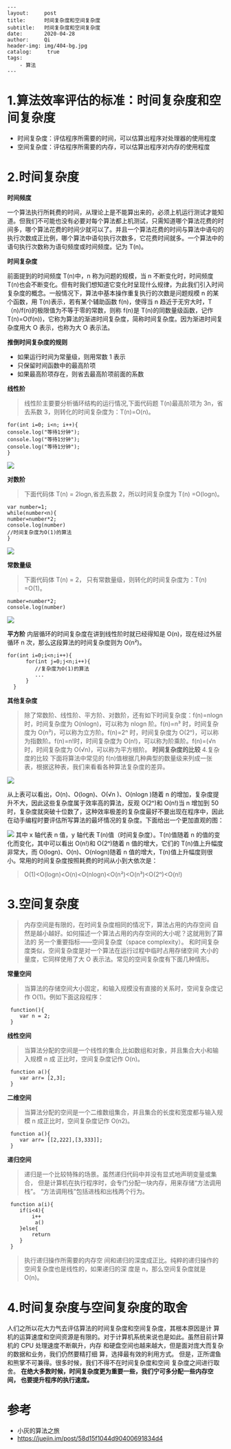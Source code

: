 ```
---
layout:     post
title:      时间复杂度和空间复杂度
subtitle:   时间复杂度和空间复杂度
date:       2020-04-28
author:     Qi
header-img: img/404-bg.jpg
catalog: 	 true
tags:
    - 算法
---

```

# 1.算法效率评估的标准：时间复杂度和空间复杂度

- 时间复杂度：评估程序所需要的时间，可以估算出程序对处理器的使用程度
- 空间复杂度：评估程序所需要的内存，可以估算出程序对内存的使用程度

# 2.时间复杂度

**时间频度**

一个算法执行所耗费的时间，从理论上是不能算出来的，必须上机运行测试才能知道。但我们不可能也没有必要对每个算法都上机测试，只需知道哪个算法花费的时间多，哪个算法花费的时间少就可以了。并且一个算法花费的时间与算法中语句的执行次数成正比例，哪个算法中语句执行次数多，它花费时间就多。一个算法中的语句执行次数称为语句频度或时间频度。记为 T(n)。

**时间复杂度**

前面提到的时间频度 T(n)中，n 称为问题的规模，当 n 不断变化时，时间频度 T(n)也会不断变化。但有时我们想知道它变化时呈现什么规律，为此我们引入时间复杂度的概念。一般情况下，算法中基本操作重复执行的次数是问题规模 n 的某个函数，用 T(n)表示，若有某个辅助函数 f(n)，使得当 n 趋近于无穷大时，T（n)/f(n)的极限值为不等于零的常数，则称 f(n)是 T(n)的同数量级函数，记作 T(n)=O(f(n))，它称为算法的渐进时间复杂度，简称时间复杂度。因为渐进时间复杂度用大 O 表示，也称为大 O 表示法。

**推倒时间复杂度的规则**

- 如果运行时间为常量级，则用常数 1 表示
- 只保留时间函数中的最高阶项
- 如果最高阶项存在，则省去最高阶项前面的系数

**线性阶**

> 线性阶主要要分析循环结构的运行情况,下面代码题 T(n)最高阶项为 3n，省去系数 3，则转化的时间复杂度为：T(n)=O(n)。

```
for(int i=0; i<n; i++){
console.log("等待1分钟");
console.log("等待1分钟");
console.log("等待1分钟");
}
```

![](https://user-gold-cdn.xitu.io/2020/4/30/171c8cbce3454daf?w=878&h=516&f=png&s=122379)

**对数阶**

> 下面代码体 T(n) = 2logn,省去系数 2，所以时间复杂度为 T(n) =O(logn)。

```
var number=1;
while(number<n){
number=number*2;
console.log(number)
//时间复杂度为O(1)的算法
}
```

![](https://user-gold-cdn.xitu.io/2020/4/30/171c8d9ff94eafcf?w=854&h=498&f=png&s=77624)

**常数量级**

> 下面代码体 T(n) = 2， 只有常数量级，则转化的时间复杂度为：T(n) =O(1)。

```
number=number*2;
console.log(number)
```

![](https://user-gold-cdn.xitu.io/2020/4/30/171c8dc3c64787a6?w=812&h=488&f=png&s=72619)

**平方阶**
内层循环的时间复杂度在讲到线性阶时就已经得知是 O(n)，现在经过外层循环 n 次，那么这段算法的时间复杂度则为 O(n²)。

```
for(int i=0;i<n;i++){
      for(int j=0;j<n;i++){
         //复杂度为O(1)的算法
         ...
      }
  }
```

**其他复杂度**

> 除了常数阶、线性阶、平方阶、对数阶，还有如下时间复杂度：f(n)=nlogn 时，时间复杂度为 O(nlogn)，可以称为 nlogn 阶。f(n)=n³ 时，时间复杂度为 O(n³)，可以称为立方阶。f(n)=2ⁿ 时，时间复杂度为 O(2ⁿ)，可以称为指数阶。f(n)=n!时，时间复杂度为 O(n!)，可以称为阶乘阶。f(n)=(√n 时，时间复杂度为 O(√n)，可以称为平方根阶。
> **时间复杂度的比较** 4.复杂度的比较
> 下面将算法中常见的 f(n)值根据几种典型的数量级来列成一张表，根据这种表，我们来看看各种算法复杂度的差异。

![](https://user-gold-cdn.xitu.io/2020/4/30/171c8e815d3443f7?w=1066&h=506&f=png&s=33499)

从上表可以看出，O(n)、O(logn)、O(√n )、O(nlogn )随着 n 的增加，复杂度提升不大，因此这些复杂度属于效率高的算法，反观 O(2ⁿ)和 O(n!)当 n 增加到 50 时，复杂度就突破十位数了，这种效率极差的复杂度最好不要出现在程序中，因此在动手编程时要评估所写算法的最坏情况的复杂度。下面给出一个更加直观的图：

![](https://user-gold-cdn.xitu.io/2020/4/30/171c8e7c7e5cf3e5?w=846&h=442&f=png&s=162189)
其中 x 轴代表 n 值，y 轴代表 T(n)值（时间复杂度）。T(n)值随着 n 的值的变化而变化，其中可以看出 O(n!)和 O(2ⁿ)随着 n 值的增大，它们的 T(n)值上升幅度非常大，而 O(logn)、O(n)、O(nlogn)随着 n 值的增大，T(n)值上升幅度则很小。常用的时间复杂度按照耗费的时间从小到大依次是：

> O(1)<O(logn)<O(n)<O(nlogn)<O(n²)<O(n³)<O(2ⁿ)<O(n!)

# 3.空间复杂度

> 内存空间是有限的，在时间复杂度相同的情况下，算法占用的内存空间 自然是越小越好。如何描述一个算法占用的内存空间的大小呢？这就用到了算法的 另一个重要指标——空间复杂度（space complexity）。 和时间复杂度类似，空间复杂度是对一个算法在运行过程中临时占用存储空间 大小的量度，它同样使用了大 O 表示法。常见的空间复杂度有下面几种情形。

**常量空间**

> 当算法的存储空间大小固定，和输入规模没有直接的关系时，空间复杂度记 作 O(1)。例如下面这段程序：

```
 function(){
    var n = 2;
 }
```

**线性空间**

> 当算法分配的空间是一个线性的集合,比如数组和对象，并且集合大小和输入规模 n 成 正比时，空间复杂度记作 O(n)。

```
 function a(){
    var arr= [2,3];
 }
```

**二维空间**

> 当算法分配的空间是一个二维数组集合，并且集合的长度和宽度都与输入规模 n 成正比时，空间复杂度记作 O(n2)。

```
 function a(){
    var arr= [[2,222],[3,333]];
 }
```

**递归空间**

> 递归是一个比较特殊的场景。虽然递归代码中并没有显式地声明变量或集合， 但是计算机在执行程序时，会专门分配一块内存，用来存储“方法调用栈”。 “方法调用栈”包括进栈和出栈两个行为。

```
 function a(i){
    if(i<4){
        i++
         a()
    }else{
        return
    }
 }
```

> 执行递归操作所需要的内存空 间和递归的深度成正比。纯粹的递归操作的空间复杂度也是线性的，如果递归的深 度是 n，那么空间复杂度就是 O(n)。

# 4.时间复杂度与空间复杂度的取舍

人们之所以花大力气去评估算法的时间复杂度和空间复杂度，其根本原因是计 算机的运算速度和空间资源是有限的。对于计算机系统来说也是如此。虽然目前计算机的 CPU 处理速度不断飙升，内存 和硬盘空间也越来越大，但是面对庞大而复杂的数据和业务，我们仍然要精打细 算，选择最有效的利用方式。 但是，正所谓鱼和熊掌不可兼得。很多时候，我们不得不在时间复杂度和空间 复杂度之间进行取舍。
**在绝大多数时候，时间复杂度更为重要一些，我们宁可多分配一些内存空间， 也要提升程序的执行速度。**

# 参考

- 小灰的算法之旅
- https://juejin.im/post/58d15f1044d90400691834d4
